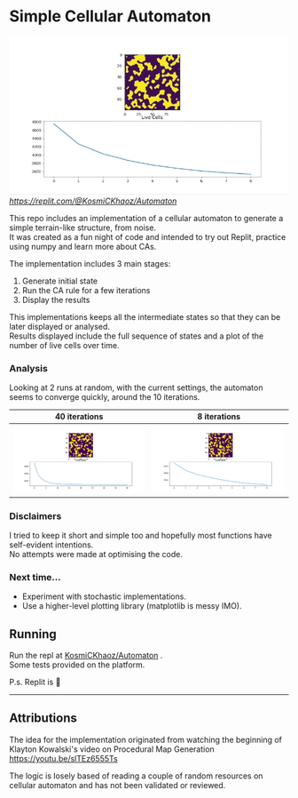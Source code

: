 # Simple Cellular Automaton

![](result.gif)
*https://replit.com/@KosmiCKhaoz/Automaton*

This repo includes an implementation of a cellular automaton to generate a simple terrain-like structure, from noise.  
It was created as a fun night of code and intended to try out Replit, practice using numpy and learn more about CAs.  

The implementation includes 3 main stages:  

1. Generate initial state  
2. Run the CA rule for a few iterations  
3. Display the results  


This implementations keeps all the intermediate states so that they can be later displayed or analysed.  
Results displayed include the full sequence of states and a plot of the number of live cells over time.  

### Analysis

Looking at 2 runs at random, with the current settings, the automaton seems to converge quickly, around the 10 iterations.  

40 iterations | 8 iterations
:------------:|:------------:
![](40-iterations.png) | ![](8-iterations.png)

### Disclaimers

I tried to keep it short and simple too and hopefully most functions have self-evident intentions.  
No attempts were made at optimising the code.  

### Next time...

* Experiment with stochastic implementations.  
* Use a higher-level plotting library (matplotlib is messy IMO).  

## Running

Run the repl at [KosmiCKhaoz/Automaton](https://replit.com/@KosmiCKhaoz/Automaton#main.py) .  
Some tests provided on the platform.  

P.s. Replit is 🤩

---

## Attributions
  
The idea for the implementation originated from watching the beginning of Klayton Kowalski's video on Procedural Map Generation https://youtu.be/slTEz6555Ts  

The logic is losely based of reading a couple of random resources on cellular automaton and has not been validated or reviewed.